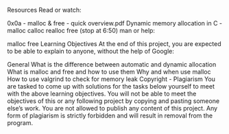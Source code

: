 Resources Read or watch:

0x0a - malloc & free - quick overview.pdf Dynamic memory allocation in C - malloc calloc realloc free (stop at 6:50) man or help:

malloc free Learning Objectives At the end of this project, you are expected to be able to explain to anyone, without the help of Google:

General What is the difference between automatic and dynamic allocation What is malloc and free and how to use them Why and when use malloc How to use valgrind to check for memory leak Copyright - Plagiarism You are tasked to come up with solutions for the tasks below yourself to meet with the above learning objectives. You will not be able to meet the objectives of this or any following project by copying and pasting someone else’s work. You are not allowed to publish any content of this project. Any form of plagiarism is strictly forbidden and will result in removal from the program.
